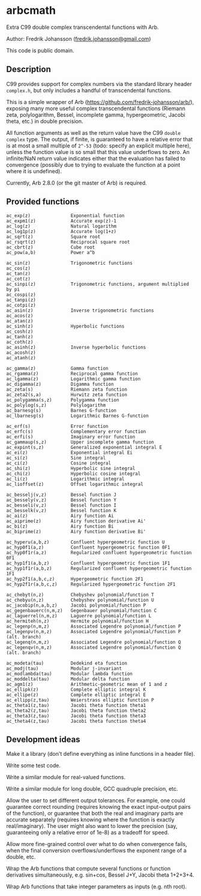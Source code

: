 # arbcmath
Extra C99 double complex transcendental functions with Arb.

Author: Fredrik Johansson (<fredrik.johansson@gmail.com>)

This code is public domain.

## Description

C99 provides support for complex numbers via the standard library header `complex.h`, but only includes a handful of transcendental functions.

This is a simple wrapper of Arb (https://github.com/fredrik-johansson/arb/), exposing many more useful complex transcendental functions (Riemann zeta, polylogarithm, Bessel, incomplete gamma, hypergeometric, Jacobi theta, etc.) in double precision.

All function arguments as well as the return value have the C99 `double complex` type. The output, if finite, is guaranteed to have a relative error that is at most a small multiple of `2^-53` (todo: specify an explicit multiple here), unless the function value is so small that this value underflows to zero. An infinite/NaN return value indicates either that the evaluation has failed to convergence (possibly due to trying to evaluate the function at a point where it is undefined).

Currently, Arb 2.8.0 (or the git master of Arb) is required.

## Provided functions

    ac_exp(z)               Exponential function
    ac_expm1(z)             Accurate exp(z)-1
    ac_log(z)               Natural logarithm
    ac_log1p(z)             Accurate log(1+z)
    ac_sqrt(z)              Square root
    ac_rsqrt(z)             Reciprocal square root
    ac_cbrt(z)              Cube root
    ac_pow(a,b)             Power a^b
  
    ac_sin(z)               Trigonometric functions
    ac_cos(z)
    ac_tan(z)
    ac_cot(z)
    ac_sinpi(z)             Trigonometric functions, argument multiplied by pi
    ac_cospi(z)
    ac_tanpi(z)
    ac_cotpi(z)
    ac_asin(z)              Inverse trigonometric functions
    ac_acos(z)
    ac_atan(z)
    ac_sinh(z)              Hyperbolic functions
    ac_cosh(z)
    ac_tanh(z)
    ac_coth(z)
    ac_asinh(z)             Inverse hyperbolic functions
    ac_acosh(z)
    ac_atanh(z)
    
    ac_gamma(z)             Gamma function
    ac_rgamma(z)            Reciprocal gamma function
    ac_lgamma(z)            Logarithmic gamma function
    ac_digamma(z)           Digamma function
    ac_zeta(s)              Riemann zeta function
    ac_zeta2(s,a)           Hurwitz zeta function
    ac_polygamma(s,z)       Polygamma function
    ac_polylog(s,z)         Polylogarithm
    ac_barnesg(s)           Barnes G-function
    ac_lbarnesg(s)          Logarithmic Barnes G-function
    
    ac_erf(s)               Error function
    ac_erfc(s)              Complementary error function
    ac_erfi(s)              Imaginary error function
    ac_gammaup(s,z)         Upper incomplete gamma function
    ac_expint(s,z)          Generalized exponential integral E
    ac_ei(z)                Exponential integral Ei
    ac_si(z)                Sine integral
    ac_ci(z)                Cosine integral
    ac_shi(z)               Hyperbolic sine integral
    ac_chi(z)               Hyperbolic cosine integral
    ac_li(z)                Logarithmic integral
    ac_lioffset(z)          Offset logarithmic integral
    
    ac_besselj(v,z)         Bessel function J
    ac_bessely(v,z)         Bessel function Y
    ac_besseli(v,z)         Bessel function I
    ac_besselk(v,z)         Bessel function K
    ac_ai(z)                Airy function Ai
    ac_aiprime(z)           Airy function derivative Ai'
    ac_bi(z)                Airy function Bi
    ac_biprime(z)           Airy function derivative Bi'

    ac_hyperu(a,b,z)        Confluent hypergeometric function U
    ac_hyp0f1(a,z)          Confluent hypergeometric function 0F1
    ac_hyp0f1r(a,z)         Regularized confluent hypergeometric function 0F1
    ac_hyp1f1(a,b,z)        Confluent hypergeometric function 1F1
    ac_hyp1f1r(a,b,z)       Regularized confluent hypergeometric function 1F1
    ac_hyp2f1(a,b,c,z)      Hypergeometric function 2F1
    ac_hyp2f1r(a,b,c,z)     Regularized hypergeometric function 2F1
  
    ac_chebyt(n,z)          Chebyshev polynomial/function T
    ac_chebyu(n,z)          Chebyshev polynomial/function U
    ac_jacobip(n,a,b,z)     Jacobi polynomial/function P
    ac_gegenbauerc(n,m,z)   Gegenbauer polynomial/function C
    ac_laguerrel(n,m,z)     Laguerre polynomial/function L
    ac_hermiteh(n,z)        Hermite polynomial/function H
    ac_legenp(n,m,z)        Associated Legendre polynomial/function P
    ac_legenpv(n,m,z)       Associated Legendre polynomial/function P (alt. branch)
    ac_legenq(n,m,z)        Associated Legendre polynomial/function Q
    ac_legenqv(n,m,z)       Associated Legendre polynomial/function Q (alt. branch)
  
    ac_modeta(tau)          Dedekind eta function
    ac_modj(tau)            Modular j-invariant
    ac_modlambda(tau)       Modular lambda function
    ac_moddelta(tau)        Modular delta function
    ac_agm1(z)              Arithmetic-geometric mean of 1 and z
    ac_ellipk(z)            Complete elliptic integral K
    ac_ellipe(z)            Complete elliptic integral E
    ac_ellipp(z,tau)        Weierstrass elliptic function P
    ac_theta1(z,tau)        Jacobi theta function theta1
    ac_theta2(z,tau)        Jacobi theta function theta2
    ac_theta3(z,tau)        Jacobi theta function theta3
    ac_theta4(z,tau)        Jacobi theta function theta4

## Development ideas

Make it a library (don't define everything as inline functions in a header file).

Write some test code.

Write a similar module for real-valued functions.

Write a similar module for long double, GCC quadruple precision, etc.

Allow the user to set different output tolerances.
For example, one could guarantee correct rounding (requires knowing
the exact input-output pairs of the function), or guarantee that
both the real and imaginary parts are accurate separately
(requires knowing where the function is exactly real/imaginary).
The user might also want to lower the precision (say, guaranteeing
only a relative error of 1e-8) as a tradeoff for speed.

Allow more fine-grained control over what to do when convergence fails,
when the final conversion overflows/underflows the exponent range of a
double, etc.

Wrap the Arb functions that compute several functions or function derivatives
simultaneously, e.g. sin+cos, Bessel J+Y, Jacobi theta 1+2+3+4.

Wrap Arb functions that take integer parameters as inputs (e.g. nth root).
